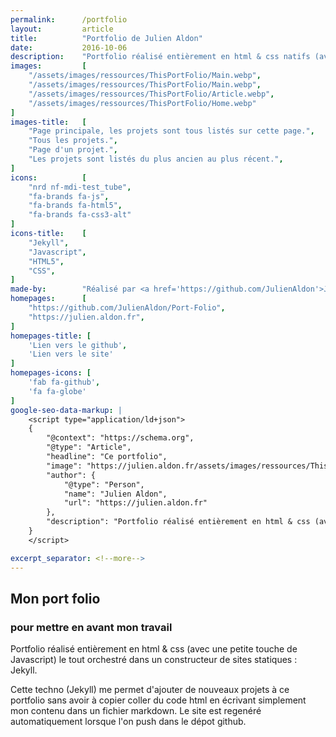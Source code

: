 ```yaml
---
permalink:      /portfolio
layout:         article
title:          "Portfolio de Julien Aldon"
date:           2016-10-06
description:    "Portfolio réalisé entièrement en html & css natifs (avec une petite touche de Javascript) le tout orchestré dans un constructeur de sites statiques : Jekyll."
images:         [
    "/assets/images/ressources/ThisPortFolio/Main.webp",
    "/assets/images/ressources/ThisPortFolio/Main.webp",
    "/assets/images/ressources/ThisPortFolio/Article.webp",
    "/assets/images/ressources/ThisPortFolio/Home.webp"
]
images-title:   [
    "Page principale, les projets sont tous listés sur cette page.",
    "Tous les projets.",
    "Page d'un projet.",
    "Les projets sont listés du plus ancien au plus récent.",
]
icons:          [
    "nrd nf-mdi-test_tube",
    "fa-brands fa-js",
    "fa-brands fa-html5",
    "fa-brands fa-css3-alt"
]
icons-title:    [
    "Jekyll",
    "Javascript",
    "HTML5",
    "CSS",
]
made-by:        "Réalisé par <a href='https://github.com/JulienAldon'>Julien Aldon</a>"
homepages:      [
    "https://github.com/JulienAldon/Port-Folio",
    "https://julien.aldon.fr",
]
homepages-title: [
    'Lien vers le github',
    'Lien vers le site'
]
homepages-icons: [
    'fab fa-github',
    'fa fa-globe'
]
google-seo-data-markup: |
    <script type="application/ld+json">
    {
        "@context": "https://schema.org",
        "@type": "Article",
        "headline": "Ce portfolio",
        "image": "https://julien.aldon.fr/assets/images/ressources/ThisPortFolio/Main.wepb",
        "author": {
            "@type": "Person",
            "name": "Julien Aldon",
            "url": "https://julien.aldon.fr"
        },
        "description": "Portfolio réalisé entièrement en html & css (avec une petite touche de Javascript) le tout orchestré dans un constructeur de sites statiques : Jekyll."
    }
    </script>

excerpt_separator: <!--more-->
---
```

## Mon port folio
### pour mettre en avant mon travail
Portfolio réalisé entièrement en html & css (avec une petite touche de Javascript) le tout orchestré dans un constructeur de sites statiques : Jekyll.
<!--more-->

Cette techno (Jekyll) me permet d'ajouter de nouveaux projets à ce portfolio sans avoir à copier coller du code html en écrivant simplement mon contenu dans un fichier markdown. Le site est regenéré automatiquement lorsque l'on push dans le dépot github.